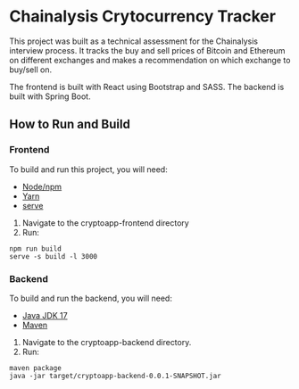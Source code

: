 # Chainalysis Crytocurrency Tracker
This project was built as a technical assessment for the Chainalysis interview process. It tracks the buy and sell prices of Bitcoin and Ethereum on different exchanges and makes a recommendation on which exchange to buy/sell on.

The frontend is built with React using Bootstrap and SASS. The backend is built with Spring Boot.

## How to Run and Build
### Frontend

To build and run this project, you will need:
- [Node/npm](https://docs.npmjs.com/downloading-and-installing-node-js-and-npm "Node/npm")
- [Yarn](https://classic.yarnpkg.com/en/docs/install#mac-stable "Yarn")
- [serve](https://www.npmjs.com/package/serve "serve")

1.  Navigate to the cryptoapp-frontend directory
2. Run:
```console
npm run build
serve -s build -l 3000
```

### Backend
To build and run the backend, you will need:
- [Java JDK 17](https://www.oracle.com/java/technologies/downloads/ "Java JDK 17")
- [Maven](https://maven.apache.org/install.html "Maven")
1. Navigate to the cryptoapp-backend directory.
2. Run:
```console
maven package
java -jar target/cryptoapp-backend-0.0.1-SNAPSHOT.jar
```

